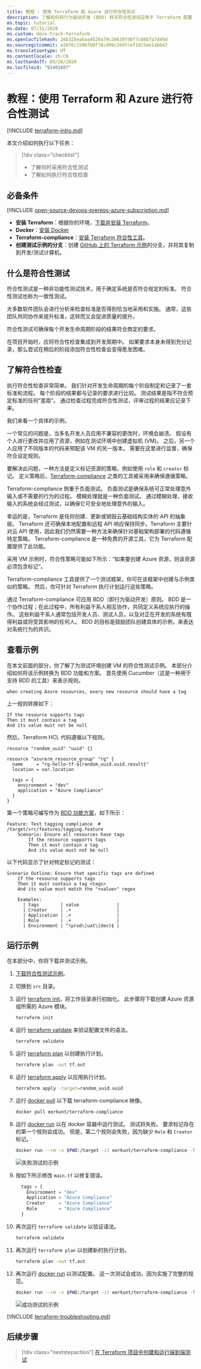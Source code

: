 ```yaml
---
title: 教程 - 使用 Terraform 和 Azure 进行符合性测试
description: 了解如何将行为驱动开发 (BDD) 样式符合性测试应用于 Terraform 配置
ms.topic: tutorial
ms.date: 07/31/2020
ms.custom: devx-track-terraform
ms.openlocfilehash: 26b32beabaa4526a79c28639fd6f7c68b7a7d49d
ms.sourcegitcommit: e20f6c150bfb0f76cd99c269fcef1dc5ee1ab647
ms.translationtype: HT
ms.contentlocale: zh-CN
ms.lasthandoff: 09/28/2020
ms.locfileid: "91401687"
---
```

# <a name="tutorial-compliance-testing-with-terraform-and-azure"></a>教程：使用 Terraform 和 Azure 进行符合性测试

[!INCLUDE [terraform-intro.md](includes/terraform-intro.md)]

本文介绍如何执行以下任务：

> [!div class="checklist"]
> * 了解何时采用符合性测试
> * 了解如何执行符合性检查

## <a name="prerequisites"></a>必备条件

[!INCLUDE [open-source-devops-prereqs-azure-subscription.md](../includes/open-source-devops-prereqs-azure-subscription.md)]
- **安装 Terraform**：根据你的环境，[下载并安装 Terraform](https://www.terraform.io/downloads.html)。
- **Docker**：[安装 Docker](https://docs.docker.com/get-docker/)
- **Terraform-compliance**：[安装 Terraform 符合性工具](https://terraform-compliance.com/pages/installation/docker)。
- **创建测试示例的分支**：创建 [GitHub 上的 Terraform 示例](https://github.com/Azure/terraform)的分支，并将其复制到开发/测试计算机。

## <a name="what-is-compliance-testing"></a>什么是符合性测试

符合性测试是一种非功能性测试技术，用于确定系统是否符合规定的标准。 符合性测试也称为一致性测试。

大多数软件团队会进行分析来检查标准是否得到恰当地采用和实施。 通常，这些团队共同协作来提升标准，这转而又会促进质量的提升。

符合性测试可确保每个开发生命周期阶段的结果符合商定的要求。

在项目开始时，应将符合性检查集成到开发周期中。 如果要求本身未得到充分记录，那么尝试在稍后的阶段添加符合性检查会变得愈发困难。

## <a name="understanding-compliance-checks"></a>了解符合性检查

执行符合性检查非常简单。 我们针对开发生命周期的每个阶段制定和记录了一套标准和流程。 每个阶段的结果都与记录的要求进行比较。 测试结果是指不符合预定标准的任何“差距”。 通过检查过程完成符合性测试，评审过程的结果应记录下来。

我们来看一个具体的示例。

一个常见的问题是，当多名开发人员应用不兼容的更改时，环境会崩溃。 假设有个人进行更改并应用了资源，例如在测试环境中创建虚拟机 (VM)。 之后，另一个人应用了不同版本的代码来预配该 VM 的另一版本。 需要在这里进行监督，确保符合设定规则。

要解决此问题，一种方法是定义标记资源的策略，例如使用 `role` 和 `creator` 标记。 定义策略后，[Terraform-compliance](https://terraform-compliance.com) 之类的工具被采用来确保遵循策略。

Terraform-compliance 侧重于负面测试。 负面测试是确保系统可正常处理意外输入或不需要的行为的过程。 模糊处理就是一种负面测试。 通过模糊处理，接收输入的系统会经过测试，以确保它可安全地处理意外的输入。

幸运的是，Terraform 是任何创建、更新或销毁云基础结构实体的 API 的抽象层。 Terraform 还可确保本地配置和远程 API 响应保持同步。Terraform 主要针对云 API 使用，因此我们仍然需要一种方法来确保针对基础架构部署的代码遵循特定策略。 Terraform-compliance 是一种免费的开源工具，它为 Terraform 配置提供了此功能。

采用 VM 示例时，符合性策略可能如下所示：“如果要创建 Azure 资源，则该资源必须包含标记”。

Terraform-compliance 工具提供了一个测试框架，你可在该框架中创建与示例类似的策略。 然后，你可针对 Terraform 执行计划运行这些策略。

通过 Terraform-compliance 可应用 BDD（即行为驱动开发）原则。 BDD 是一个协作过程；在此过程中，所有利益干系人相互协作，共同定义系统应执行的操作。 这些利益干系人通常包括开发人员、测试人员，以及对正在开发的系统有既得利益或将受其影响的任何人。 BDD 的目标是鼓励团队创建具体的示例，来表达对系统行为的共识。

## <a name="looking-at-an-example"></a>查看示例

在本文前面的部分，你了解了为测试环境创建 VM 的符合性测试示例。 本部分介绍如何将该示例转换为 BDD 功能和方案。 首先使用 Cucumber（这是一种用于支持 BDD 的工具）来表示规则。

```Cucumber
when creating Azure resources, every new resource should have a tag
```

上一规则转换如下：

```Cucumber
If the resource supports tags
Then it must contain a tag
And its value must not be null
```

然后，Terraform HCL 代码遵循以下规则。

```hcl
resource "random_uuid" "uuid" {}

resource "azurerm_resource_group" "rg" {
  name     = "rg-hello-tf-${random_uuid.uuid.result}"
  location = var.location

  tags = {
    environment = "dev"
    application = "Azure Compliance"
  } 
}
```

第一个策略可编写作为 [BDD 功能方案](https://cucumber.io/docs/gherkin/reference/)，如下所示：

```Cucumber
Feature: Test tagging compliance  # /target/src/features/tagging.feature
    Scenario: Ensure all resources have tags
        If the resource supports tags
        Then it must contain a tag
        And its value must not be null
```

以下代码显示了针对特定标记的测试：

```Cucumber
Scenario Outline: Ensure that specific tags are defined
    If the resource supports tags
    Then it must contain a tag <tags>
    And its value must match the "<value>" regex

    Examples:
      | tags        | value              |
      | Creator     | .+                 |
      | Application | .+                 |
      | Role        | .+                 |
      | Environment | ^(prod\|uat\|dev)$ |
```

## <a name="running-the-sample"></a>运行示例

在本部分中，你将下载并测试示例。

1. [下载符合性测试示例](https://github.com/Azure/terraform/tree/master/samples/compliance-testing)。

1. 切换到 `src` 目录。

1. 运行 [terraform init](https://www.terraform.io/docs/commands/init.html)，将工作目录进行初始化。 此步骤将下载创建 Azure 资源组所需的 Azure 模块。

    ```bash
    terraform init
    ```
    
1. 运行 [terraform validate](https://www.terraform.io/docs/commands/validate.html) 来验证配置文件的语法。

    ```bash
    terraform validate
    ```
    
1. 运行 [terraform plan](https://www.terraform.io/docs/commands/plan.html) 以创建执行计划。

    ```bash
    terraform plan -out tf.out
    ```
    
1. 运行 [terraform apply](https://www.terraform.io/docs/commands/apply.html) 以应用执行计划。

    ```bash
    terraform apply -target=random_uuid.uuid
    ```
    
1. 运行 [docker pull](https://docs.docker.com/engine/reference/commandline/pull/) 以下载 terraform-compliance 映像。

    ```bash
    docker pull eerkunt/terraform-compliance
    ```
    
1. 运行 [docker run](https://docs.docker.com/engine/reference/commandline/run/) 以在 docker 容器中运行测试。 测试将失败。 要求标记存在的第一个规则会成功。 但是，第二个规则会失败，因为缺少 `Role` 和 `Creator` 标记。

    ```bash
    docker run --rm -v $PWD:/target -it eerkunt/terraform-compliance -f features -p tf.out
    ```
    
    ![失败测试的示例](media/best-practices-compliance-testing/best-practices-compliance-testing-tagging-fail.png)

1. 按如下所示修改 `main.tf` 以修复错误。

    ```terraform
      tags = {
        Environment = "dev"
        Application = "Azure Compliance"
        Creator     = "Azure Compliance"
        Role        = "Azure Compliance"
      } 
    
    ```
    
1. 再次运行 `terraform validate` 以验证语法。

    ```bash
    terraform validate
    ```
    
1. 再次运行 `terraform plan` 以创建新的执行计划。

    ```bash
    terraform plan -out tf.out
    ```
    
1. 再次运行 [docker run](https://docs.docker.com/engine/reference/commandline/run/) 以测试配置。 这一次测试会成功，因为实施了完整的规范。

    ```bash
    docker run --rm -v $PWD:/target -it eerkunt/terraform-compliance -f features -p tf.out
    ```

    ![成功测试的示例](media/best-practices-compliance-testing/best-practices-compliance-testing-tagging-succeed.png)

[!INCLUDE [terraform-troubleshooting.md](includes/terraform-troubleshooting.md)]

## <a name="next-steps"></a>后续步骤

> [!div class="nextstepaction"]
> [在 Terraform 项目中创建和运行端到端测试](best-practices-end-to-end-testing.md)
